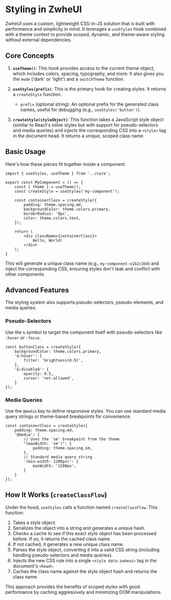 # Styling in ZwheUI

ZwheUI uses a custom, lightweight CSS-in-JS solution that is built with performance and simplicity in mind. It leverages a `useStyles` hook combined with a theme context to provide scoped, dynamic, and theme-aware styling without external dependencies.

## Core Concepts

1.  **`useTheme()`**: This hook provides access to the current theme object, which includes colors, spacing, typography, and more. It also gives you the `mode` ('dark' or 'light') and a `switchTheme` function.

2.  **`useStyles(prefix)`**: This is the primary hook for creating styles. It returns a `createStyle` function.
    *   `prefix` (optional string): An optional prefix for the generated class names, useful for debugging (e.g., `useStyles('button')`).

3.  **`createStyle(styleObject)`**: This function takes a JavaScript style object (similar to React's inline styles but with support for pseudo-selectors and media queries) and injects the corresponding CSS into a `<style>` tag in the document head. It returns a unique, scoped class name.

## Basic Usage

Here's how these pieces fit together inside a component:

```tsx
import { useStyles, useTheme } from '../core';

export const MyComponent = () => {
    const { theme } = useTheme();
    const createStyle = useStyles('my-component');

    const containerClass = createStyle({
        padding: theme.spacing.md,
        backgroundColor: theme.colors.primary,
        borderRadius: '8px',
        color: theme.colors.text,
    });

    return (
        <div className={containerClass}>
            Hello, World!
        </div>
    );
}
```

This will generate a unique class name (e.g., `my-component-a1b2c3d4`) and inject the corresponding CSS, ensuring styles don't leak and conflict with other components.

## Advanced Features

The styling system also supports pseudo-selectors, pseudo-elements, and media queries.

### Pseudo-Selectors

Use the `&` symbol to target the component itself with pseudo-selectors like `:hover` or `:focus`.

```tsx
const buttonClass = createStyle({
    backgroundColor: theme.colors.primary,
    '&:hover': {
        filter: 'brightness(0.9)',
    },
    '&:disabled': {
        opacity: 0.5,
        cursor: 'not-allowed',
    }
});
```

### Media Queries

Use the `@media` key to define responsive styles. You can use standard media query strings or theme-based breakpoints for convenience.

```tsx
const containerClass = createStyle({
    padding: theme.spacing.md,
    '@media': {
        // Uses the 'sm' breakpoint from the theme
        "(maxWidth: 'sm')": {
            padding: theme.spacing.sm,
        },
        // Standard media query string
        '(min-width: 1200px)': {
            maxWidth: '1200px',
        }
    }
});
```

## How It Works (`createClassFlow`)

Under the hood, `useStyles` calls a function named `createClassFlow`. This function:
1.  Takes a style object.
2.  Serializes the object into a string and generates a unique hash.
3.  Checks a cache to see if this exact style object has been processed before. If so, it returns the cached class name.
4.  If not cached, it generates a new unique class name.
5.  Parses the style object, converting it into a valid CSS string (including handling pseudo-selectors and media queries).
6.  Injects the new CSS rule into a single `<style data-zwheui>` tag in the document's `<head>`.
7.  Caches the class name against the style object hash and returns the class name.

This approach provides the benefits of scoped styles with good performance by caching aggressively and minimizing DOM manipulations.

